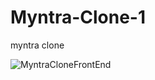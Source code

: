 # Myntra-Clone-1
myntra clone 

![MyntraCloneFrontEnd](https://github.com/AkshayKothule/Myntra-Clone-1/assets/103442517/3cde2c4d-c7eb-4538-82c3-38c02c0683bb)
